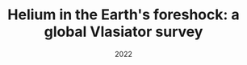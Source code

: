 ---
title: "Helium in the Earth's foreshock: a global Vlasiator survey"
collection: publications
permalink: /publication/2022-schluter
date: 2022
venue: 'Proceeding of the Navitec conference'
paperurl: ''
link: ''
citation: "S. Schlüter, A. Donner, D. McMahon, <br>G. Giono</br>, T. Schuldt, C. Braxmaier, R. Mata Calvo, T. D. Schmidt, M. Gohlke, D. Lüdke, M. Dauth, M. Lezius, R. Holzwarth, F. Böhle. C. Michaelis and C. Steimle (2020). COMPASSO – In-orbit Verification of Optical Key Technologies for Future GNSS – Mission description, <i>Proceeding of the Navitec conference</i>"
---